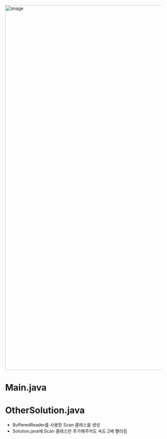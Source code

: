 <img width="1172" alt="image" src="https://user-images.githubusercontent.com/48542327/91415590-3d032000-e889-11ea-8b60-7b82aa1dde17.png">

# Main.java

# OtherSolution.java
* BufferedReader를 사용한 Scan 클래스를 생성
* Solution.java에 Scan 클래스만 추가해주어도 속도 2배 빨라짐
